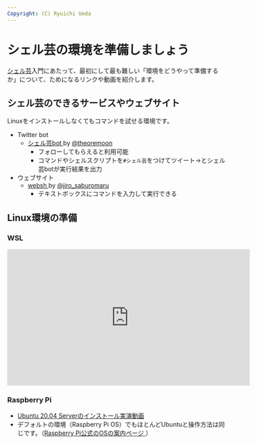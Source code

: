 ```yaml
---
Copyright: (C) Ryuichi Ueda
---
```


# シェル芸の環境を準備しましょう

[シェル芸](/?page=01434)入門にあたって、最初にして最も難しい「環境をどうやって準備するか」について、ためになるリンクや動画を紹介します。


## シェル芸のできるサービスやウェブサイト

Linuxをインストールしなくてもコマンドを試せる環境です。

* Twitter bot
    * [シェル芸bot <i class="fa fa-external-link"></i>](https://twitter.com/minyoruminyon) by [@theoremoon](https://twitter.com/theoremoon)
        * フォローしてもらえると利用可能
        * コマンドやシェルスクリプトを`#シェル芸`をつけてツイート→とシェル芸botが実行結果を出力
* ウェブサイト
    * [websh <i class="fa fa-external-link"></i>](https://websh.jiro4989.com/) by [@jiro_saburomaru](https://twitter.com/jiro_saburomaru)
        * テキストボックスにコマンドを入力して実行できる

## Linux環境の準備

### WSL 

<iframe width="560" height="315" src="https://www.youtube.com/embed/Fm9uH5QH8QA" title="YouTube video player" frameborder="0" allow="accelerometer; autoplay; clipboard-write; encrypted-media; gyroscope; picture-in-picture" allowfullscreen></iframe>

### Raspberry Pi

* [Ubuntu 20.04 Serverのインストール実演動画 <i class="fa fa-external-link"></i>](https://youtu.be/78tRID_3VVw)
* デフォルトの環境（Raspberry Pi OS）でもほとんどUbuntuと操作方法は同じです。（[Raspberry Pi公式のOSの案内ページ <i class="fa fa-external-link"></i>](https://www.raspberrypi.org/software/operating-systems/)）

